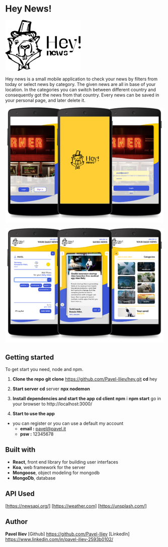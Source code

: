 # Hey News!
![](images/logo.png)

Hey news is a small mobile application to check your news by filters from today or select news by category.
The given news are all in base of your location.
In the categories you can switch between different country and consequently got the news from that country.
Every news can be saved in your personal page, and later delete it.

![](images/login.jpg)

![](images/pages.jpg)

## Getting started
To get start you need, node and npm. 

1. **Clone the repo**
   **git clone** https://github.com/Pavel-Iliev/hey.git
   **cd** hey
   
2. **Start server**
  **cd** server
  **npx nodemon**
  
3. **Install dependencies and start the app**
  **cd client**
  **npm** i
  **npm start**
  go in your browser to http://localhost:3000/  
 

5. **Start to use the app**
  - you can register or you can use a default my account
    - **email :** pavel@pavel.it  
    - **psw :** 12345678
 
 ## Built with
  - **React**, front end library for building user interfaces
  - **Koa**, web framework for the server
  - **Mongoose**, object modeling for mongodb
  - **MongoDb**, database
  
  ## API Used
   [https://newsapi.org/] 
   [https://weather.com] 
   [https://unsplash.com/] 
  
  ## Author
  **Pavel Iliev**
    [Github] https://github.com/Pavel-Iliev
    [LinkedIn] https://www.linkedin.com/in/pavel-iliev-2593b0102/
  
  
